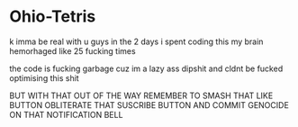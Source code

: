 # Ohio-Tetris

k imma be real with u guys in the 2 days i spent coding this
my brain hemorhaged like 25 fucking times

the code is fucking garbage cuz im a lazy ass dipshit and
cldnt be fucked optimising this shit

BUT WITH THAT OUT OF THE WAY REMEMBER TO SMASH THAT LIKE BUTTON
OBLITERATE THAT SUSCRIBE BUTTON AND COMMIT GENOCIDE ON THAT NOTIFICATION BELL
